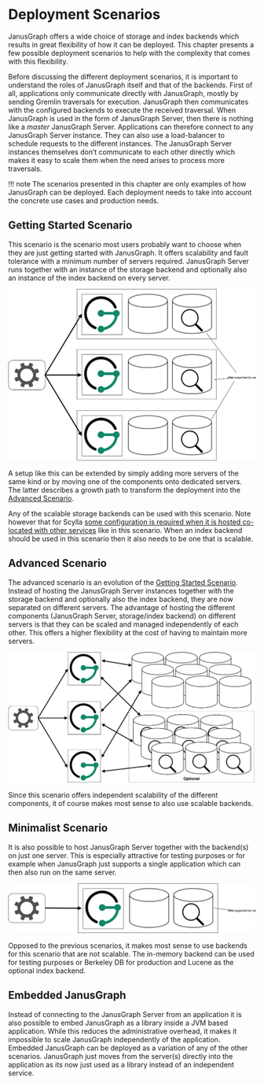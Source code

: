 # Deployment Scenarios

JanusGraph offers a wide choice of storage and index backends which
results in great flexibility of how it can be deployed. This chapter
presents a few possible deployment scenarios to help with the complexity
that comes with this flexibility.

Before discussing the different deployment scenarios, it is important to
understand the roles of JanusGraph itself and that of the backends.
First of all, applications only communicate directly with JanusGraph,
mostly by sending Gremlin traversals for execution. JanusGraph then
communicates with the configured backends to execute the received
traversal. When JanusGraph is used in the form of JanusGraph Server,
then there is nothing like a *master* JanusGraph Server. Applications
can therefore connect to any JanusGraph Server instance. They can also
use a load-balancer to schedule requests to the different instances. The
JanusGraph Server instances themselves don’t communicate to each other
directly which makes it easy to scale them when the need arises to
process more traversals.

!!! note
    The scenarios presented in this chapter are only examples of how
    JanusGraph can be deployed. Each deployment needs to take into account
    the concrete use cases and production needs.

## Getting Started Scenario

This scenario is the scenario most users probably want to choose when
they are just getting started with JanusGraph. It offers scalability and
fault tolerance with a minimum number of servers required. JanusGraph
Server runs together with an instance of the storage backend and
optionally also an instance of the index backend on every server.

![Getting started deployment scenario diagram](getting-started-scenario.svg)

A setup like this can be extended by simply adding more servers of the
same kind or by moving one of the components onto dedicated servers. The
latter describes a growth path to transform the deployment into the
[Advanced Scenario](#advanced-scenario).

Any of the scalable storage backends can be used with this scenario.
Note however that for Scylla [some configuration is required when it is
hosted co-located with other
services](http://docs.scylladb.com/getting-started/scylla_in_a_shared_environment/)
like in this scenario. When an index backend should be used in this
scenario then it also needs to be one that is scalable.

## Advanced Scenario

The advanced scenario is an evolution of the [Getting Started Scenario](#getting-started-scenario).
 Instead of hosting the JanusGraph
Server instances together with the storage backend and optionally also
the index backend, they are now separated on different servers. The
advantage of hosting the different components (JanusGraph Server,
storage/index backend) on different servers is that they can be scaled
and managed independently of each other. This offers a higher
flexibility at the cost of having to maintain more servers.

![Advanced deployment scenario diagram](advanced-scenario.svg)

Since this scenario offers independent scalability of the different
components, it of course makes most sense to also use scalable backends.

## Minimalist Scenario

It is also possible to host JanusGraph Server together with the
backend(s) on just one server. This is especially attractive for testing
purposes or for example when JanusGraph just supports a single
application which can then also run on the same server.

![Minimalist deployment scenario diagram](minimalist-scenario.svg)

Opposed to the previous scenarios, it makes most sense to use backends
for this scenario that are not scalable. The in-memory backend can be
used for testing purposes or Berkeley DB for production and Lucene as
the optional index backend.

## Embedded JanusGraph

Instead of connecting to the JanusGraph Server from an application it is
also possible to embed JanusGraph as a library inside a JVM based
application. While this reduces the administrative overhead, it makes it
impossible to scale JanusGraph independently of the application.
Embedded JanusGraph can be deployed as a variation of any of the other
scenarios. JanusGraph just moves from the server(s) directly into the
application as its now just used as a library instead of an independent
service.
